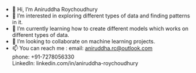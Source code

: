 - 👋 Hi, I’m Aniruddha Roychoudhury
- 👀 I’m interested in exploring different types of data and finding patterns in it.
- 🌱 I’m currently learning how to create different models which works on different types of data.
- 💞️ I’m looking to collaborate on machine learning projects.
- 📫 You can reach me :
      email: aniruddha.rc@outlook.com <br>
      phone: +91-7278056330 <br>
      LinkedIn: linkedin.com/in/aniruddha-roychoudhury

<!---
Aniru10/Aniru10 is a ✨ special ✨ repository because its `README.md` (this file) appears on your GitHub profile.
You can click the Preview link to take a look at your changes.
--->
